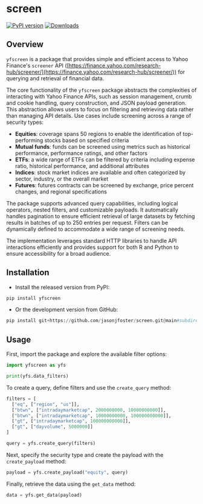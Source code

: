 # screen

[![PyPI version](https://badge.fury.io/py/yfscreen.svg)](https://pypi.org/project/yfscreen/)
[![Downloads](https://static.pepy.tech/personalized-badge/yfscreen?period=month&left_color=gray&right_color=brightgreen&left_text=downloads)](https://pepy.tech/project/yfscreen)

## Overview

`yfscreen` is a package that provides simple and efficient access to Yahoo Finance's `screener` API ([https://finance.yahoo.com/research-hub/screener/](https://finance.yahoo.com/research-hub/screener/)) for querying and retrieval of financial data.

The core functionality of the `yfscreen` package abstracts the complexities of interacting with Yahoo Finance APIs, such as session management, crumb and cookie handling, query construction, and JSON payload generation. This abstraction allows users to focus on filtering and retrieving data rather than managing API details. Use cases include screening across a range of security types:

* **Equities**: coverage spans 50 regions to enable the identification of top-performing stocks based on specified criteria
* **Mutual funds**: funds can be screened using metrics such as historical performance, performance ratings, and other factors
* **ETFs**: a wide range of ETFs can be filtered by criteria including expense ratio, historical performance, and additional attributes
* **Indices**: stock market indices are available and often categorized by sector, industry, or the overall market
* **Futures**: futures contracts can be screened by exchange, price percent changes, and regional specifications

The package supports advanced query capabilities, including logical operators, nested filters, and customizable payloads. It automatically handles pagination to ensure efficient retrieval of large datasets by fetching results in batches of up to 250 entries per request. Filters can be dynamically defined to accommodate a wide range of screening needs.

The implementation leverages standard HTTP libraries to handle API interactions efficiently and provides support for both R and Python to ensure accessibility for a broad audience.

## Installation

* Install the released version from PyPI:

```python
pip install yfscreen
```

* Or the development version from GitHub:

```python
pip install git+https://github.com/jasonjfoster/screen.git@main#subdirectory=python
```

## Usage

First, import the package and explore the available filter options:

```python
import yfscreen as yfs

print(yfs.data_filters)
```

To create a query, define filters and use the `create_query` method:

```python
filters = [
  ["eq", ["region", "us"]],
  ["btwn", ["intradaymarketcap", 2000000000, 10000000000]],
  ["btwn", ["intradaymarketcap", 10000000000, 100000000000]],
  ["gt", ["intradaymarketcap", 100000000000]],
  ["gt", ["dayvolume", 5000000]]
]

query = yfs.create_query(filters)
```

Next, specify the security type and create the payload with the `create_payload` method:

```python
payload = yfs.create_payload("equity", query)
```

Finally, retrieve the data using the `get_data` method:

```python
data = yfs.get_data(payload)
```
